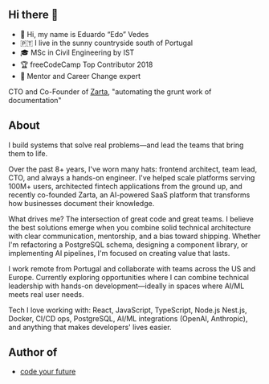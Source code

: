 ## Hi there 👋

- 👻 Hi, my name is Eduardo “Edo” Vedes
- 🇵🇹 I live in the sunny countryside south of Portugal
- 🎓 MSc in Civil Engineering by IST
- 🏆 freeCodeCamp Top Contributor 2018
- 🚸 Mentor and Career Change expert

CTO and Co-Founder of [Zarta](https://www.getzarta.com), "automating the grunt work of documentation"

## About

I build systems that solve real problems—and lead the teams that bring them to life.

Over the past 8+ years, I've worn many hats: frontend architect, team lead, CTO, and always a hands-on engineer. I've helped scale platforms serving 100M+ users, architected fintech applications from the ground up, and recently co-founded Zarta, an AI-powered SaaS platform that transforms how businesses document their knowledge.

What drives me? The intersection of great code and great teams. I believe the best solutions emerge when you combine solid technical architecture with clear communication, mentorship, and a bias toward shipping. Whether I'm refactoring a PostgreSQL schema, designing a component library, or implementing AI pipelines, I'm focused on creating value that lasts.

I work remote from Portugal and collaborate with teams across the US and Europe. Currently exploring opportunities where I can combine technical leadership with hands-on development—ideally in spaces where AI/ML meets real user needs.

Tech I love working with: React, JavaScript, TypeScript, Node.js Nest.js, Docker, CI/CD ops, PostgreSQL, AI/ML integrations (OpenAI, Anthropic), and anything that makes developers' lives easier.

## Author of

- [code your future](https://eduardovedes.gumroad.com/l/codeyourfuture)
